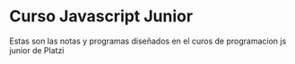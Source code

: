# Curso Javascript Junior
Estas son las notas y programas diseñados en el curos de programacion js junior de Platzi
